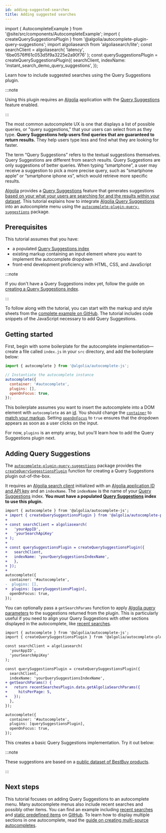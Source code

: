 ```yaml
---
id: adding-suggested-searches
title: Adding suggested searches
---
```

import { AutocompleteExample } from '@site/src/components/AutocompleteExample';
import { createQuerySuggestionsPlugin } from '@algolia/autocomplete-plugin-query-suggestions';
import algoliasearch from 'algoliasearch/lite';
const searchClient = algoliasearch(
  'latency',
  '6be0576ff61c053d5f9a3225e2a90f76'
);
const querySuggestionsPlugin = createQuerySuggestionsPlugin({
  searchClient,
  indexName: 'instant_search_demo_query_suggestions',
});

Learn how to include suggested searches using the Query Suggestions plugin.

:::note

Using this plugin requires an [Algolia](https://www.algolia.com/) application with the [Query Suggestions](https://www.algolia.com/doc/guides/building-search-ui/ui-and-ux-patterns/query-suggestions/js/) feature enabled.

:::

The most common autocomplete UX is one that displays a list of possible queries, or "query suggestions," that your users can select from as they type.  **Query Suggestions help users find queries that are guaranteed to return results.** They help users type less and find what they are looking for faster.

The term “Query Suggestions” refers to the textual suggestions themselves. Query Suggestions are different from search results. Query Suggestions are only suggestions of better queries. When typing “smartphone”, a user may receive a suggestion to pick a more precise query, such as “smartphone apple” or “smartphone iphone xs”, which would retrieve more specific results.

[Algolia](https://www.algolia.com/) provides a [Query Suggestions](https://www.algolia.com/doc/guides/building-search-ui/ui-and-ux-patterns/query-suggestions/js/) feature that generates suggestions [based on your what your users are searching for and the results within your dataset](https://www.algolia.com/doc/guides/building-search-ui/ui-and-ux-patterns/query-suggestions/js/#how-query-suggestions-works). This tutorial explains how to integrate [Algolia Query Suggestions](https://www.algolia.com/doc/guides/building-search-ui/ui-and-ux-patterns/query-suggestions/js/) into an autocomplete menu using the [`autocomplete-plugin-query-suggestions`](createQuerySuggestionsPlugin) package.

## Prerequisites

This tutorial assumes that you have:
- a populated [Query Suggestions index](https://www.algolia.com/doc/guides/building-search-ui/ui-and-ux-patterns/query-suggestions/how-to/creating-a-query-suggestions-index/js/)
- existing markup containing an input element where you want to implement the autocomplete dropdown
- front-end development proficiency with HTML, CSS, and JavaScript

:::note

If you don't have a Query Suggestions index yet, follow the guide on [creating a Query Suggestions index](https://www.algolia.com/doc/guides/building-search-ui/ui-and-ux-patterns/query-suggestions/how-to/creating-a-query-suggestions-index/js/).

:::

To follow along with the tutorial, you can start with the markup and style sheets from the [complete example on GitHub](https://github.com/algolia/doc-code-samples/tree/autocomplete-v1/Autocomplete/multi-source). The tutorial includes code snippets of the JavaScript necessary to add Query Suggestions.

## Getting started

First, begin with some boilerplate for the autocomplete implementation—create a file called `index.js` in your `src` directory, and add the boilerplate below:

```js
import { autocomplete } from '@algolia/autocomplete-js';

// Instantiate the autocomplete instance
autocomplete({
  container: '#autocomplete',
  plugins: [],
  openOnFocus: true,
});
```

This boilerplate assumes you want to insert the autocomplete into a DOM element with `autocomplete` as an [id](https://developer.mozilla.org/en-US/docs/Web/HTML/Global_attributes/id). You should change the [`container`](autocomplete-js/#container) to [match your markup](basic-options). Setting [`openOnFocus`](autocomplete-js/#openonfocus) to `true` ensures that the dropdown appears as soon as a user clicks on the input.

For now, `plugins` is an empty array, but you'll learn how to add the Query Suggestions plugin next.

## Adding Query Suggestions

The [`autocomplete-plugin-query-suggestions`](createQuerySuggestionsPlugin) package provides the [`createQuerySuggestionsPlugin`](createQuerySuggestionsPlugin) function for creating a Query Suggestions plugin out-of-the-box.

It requires an [Algolia search client](https://www.algolia.com/doc/api-client/getting-started/install/javascript/) initialized with an [Algolia application ID and API key](https://www.algolia.com/doc/guides/sending-and-managing-data/send-and-update-your-data/how-to/importing-with-the-api/#application-id) and an `indexName`. The `indexName` is the name of your [Query Suggestions](https://www.algolia.com/doc/guides/building-search-ui/ui-and-ux-patterns/query-suggestions/js/) index. **You must have a populated [Query Suggestions](https://www.algolia.com/doc/guides/building-search-ui/ui-and-ux-patterns/query-suggestions/js/#implementing-query-suggestions) index to use this plugin.**

```diff
import { autocomplete } from '@algolia/autocomplete-js';
+ import { createQuerySuggestionsPlugin } from '@algolia/autocomplete-plugin-query-suggestions';
+
+ const searchClient = algoliasearch(
+   'yourAppID',
+   'yourSearchApiKey'
+ );
+
+ const querySuggestionsPlugin = createQuerySuggestionsPlugin({
+   searchClient,
+   indexName: 'yourQuerySuggestionsIndexName',
+   },
+ });
+
autocomplete({
  container: '#autocomplete',
-  plugins: [],
+  plugins: [querySuggestionsPlugin],
  openOnFocus: true,
});
```

You can optionally pass a `getSearchParams` function to apply [Algolia query parameters](https://www.algolia.com/doc/api-reference/api-parameters/) to the suggestions returned from the plugin. This is particularly useful if you need to align your Query Suggestions with other sections displayed in the autocomplete, like [recent searches](using-recent-searches-plugin).

```diff
import { autocomplete } from '@algolia/autocomplete-js';
import { createQuerySuggestionsPlugin } from '@algolia/autocomplete-plugin-query-suggestions';

const searchClient = algoliasearch(
  'yourAppID',
  'yourSearchApiKey'
);

const querySuggestionsPlugin = createQuerySuggestionsPlugin({
  searchClient,
  indexName: 'yourQuerySuggestionsIndexName',
+ getSearchParams() {
+   return recentSearchesPlugin.data.getAlgoliaSearchParams({
+     hitsPerPage: 5,
+   });
  },
});

autocomplete({
  container: '#autocomplete',
  plugins: [querySuggestionsPlugin],
  openOnFocus: true,
});
```
This creates a basic Query Suggestions implementation. Try it out below:

<AutocompleteExample
  plugins={[querySuggestionsPlugin]}
  openOnFocus={true}
/>

:::note

These suggestions are based on a [public dataset of BestBuy products](https://github.com/algolia/datasets/tree/master/ecommerce).

:::

## Next steps

This tutorial focuses on adding Query Suggestions to an autocomplete menu. Many autocomplete menus also include recent searches and possibly other items. You can find an example including [recent searches](using-recent-searches-plugin) and [static predefined items](sources#using-static-sources) on [GitHub](https://github.com/algolia/doc-code-samples/tree/autocomplete-v1/Autocomplete/multi-source). To learn how to display multiple sections in one autocomplete, read the [guide on creating multi-source autocompletes](creating-multi-source-autocompletes).


